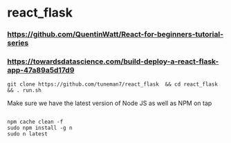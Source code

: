 # react_flask
### https://github.com/QuentinWatt/React-for-beginners-tutorial-series
### https://towardsdatascience.com/build-deploy-a-react-flask-app-47a89a5d17d9 


```
git clone https://github.com/tuneman7/react_flask  && cd react_flask && . run.sh  
```  

Make sure we have the latest version of Node JS as well as NPM on tap

```

npm cache clean -f 
sudo npm install -g n
sudo n latest 

```

